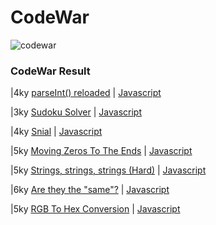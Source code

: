 CodeWar
========
[codewar-url]: https://www.codewars.com/users/Timeon1/badges/large?theme=light

![codewar][codewar-url]

### CodeWar Result

|4ky [parseInt() reloaded](https://www.codewars.com/kata/525c7c5ab6aecef16e0001a5) | [Javascript](./code/4ky-parseIntReloaded.js)

|3ky [Sudoku Solver](https://www.codewars.com/kata/5296bc77afba8baa690002d7/javascript) | [Javascript](./code/3ku-sudoku.js)

|4ky [Snial](https://www.codewars.com/kata/521c2db8ddc89b9b7a0000c1/javascript) | [Javascript](./code/4ky-snial.js)

|5ky [Moving Zeros To The Ends](https://www.codewars.com/kata/52597aa56021e91c93000cb0/javascript) | [Javascript](./code//5ky-movingZeros.js)

|5ky [Strings, strings, strings (Hard)](https://www.codewars.com/kata/56d9439813f38853b40000e4/javascript) | [Javascript](./code/6ky-strings.js)

|6ky [Are they the "same"?](https://www.codewars.com/kata/550498447451fbbd7600041c/javascript) | [Javascript](./code/6ky-aretheysame.js)

|5ky [RGB To Hex Conversion](https://www.codewars.com/kata/513e08acc600c94f01000001/javascript) | [Javascript](./code/5ky-rgbtohex.js)


